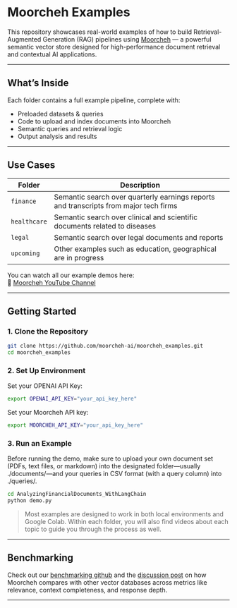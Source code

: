 # Moorcheh Examples

This repository showcases real-world examples of how to build Retrieval-Augmented Generation (RAG) pipelines using [Moorcheh](https://github.com/mjfekri/moorcheh-python-sdk) — a powerful semantic vector store designed for high-performance document retrieval and contextual AI applications.

---

## What’s Inside

Each folder contains a full example pipeline, complete with:

- Preloaded datasets  & queries 
- Code to upload and index documents into Moorcheh
- Semantic queries and retrieval logic
- Output analysis and results

---

## Use Cases

| Folder       | Description                                                                            |
|--------------|----------------------------------------------------------------------------------------|
| `finance`    | Semantic search over quarterly earnings reports and transcripts from major tech firms |
| `healthcare` | Semantic search over clinical and scientific documents related to diseases  |
| `legal` | Semantic search over legal documents and reports  |
| `upcoming` | Other examples such as education, geographical are in progress     |

You can watch all our example demos here:  
🔗 [Moorcheh YouTube Channel](https://www.youtube.com/@moorchehai/videos)

---

## Getting Started

### 1. Clone the Repository

```bash
git clone https://github.com/moorcheh-ai/moorcheh_examples.git
cd moorcheh_examples
```

### 2. Set Up Environment

Set your OPENAI API Key:

```bash
export OPENAI_API_KEY="your_api_key_here"
```

Set your Moorcheh API key:

```bash
export MOORCHEH_API_KEY="your_api_key_here"
```

### 3. Run an Example

Before running the demo, make sure to upload your own document set (PDFs, text files, or markdown) into the designated folder—usually ./documents/—and your queries in CSV format (with a query column) into ./queries/.

```bash
cd AnalyzingFinancialDocuments_WithLangChain
python demo.py
```

>  Most examples are designed to work in both local environments and Google Colab. Within each folder, you will also find videos about each topic to guide you through the process as well. 

---

## Benchmarking

Check out our [benchmarking github]((https://github.com/moorcheh-ai/moorcheh-benchmarks)) and the [discussion post](https://github.com/moorcheh-ai/moorcheh-benchmarks/discussions/3) on how Moorcheh compares with other vector databases across metrics like relevance, context completeness, and response depth.

---

